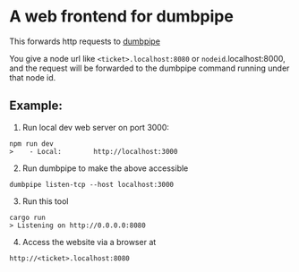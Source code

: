 # A web frontend for dumbpipe

This forwards http requests to [dumbpipe](https://crates.io/crates/dumbpipe)

You give a node url like `<ticket>.localhost:8080` or `nodeid`.localhost:8000,
and the request will be forwarded to the dumbpipe command running under that
node id.

## Example:

1. Run local dev web server on port 3000:

```
npm run dev
>    - Local:        http://localhost:3000
```

2. Run dumbpipe to make the above accessible

```
dumbpipe listen-tcp --host localhost:3000
```

3. Run this tool

```
cargo run
> Listening on http://0.0.0.0:8080
```

4. Access the website via a browser at

```
http://<ticket>.localhost:8080
```